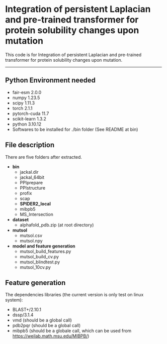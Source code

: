 # Integration of persistent Laplacian and pre-trained transformer for protein solubility changes upon mutation
This code is for Integration of persistent Laplacian and pre-trained transformer for protein solubility changes upon mutation. 
******

## Python Environment needed
- fair-esm                  2.0.0
- numpy                     1.23.5
- scipy                     1.11.3
- torch                     2.1.1
- pytorch-cuda              11.7
- scikit-learn              1.3.2
- python                    3.10.12
- Softwares to be installed for ./bin folder (See README at bin)

## File description
There are five folders after extracted. 
* **bin** 
    * jackal.dir
    * jackal_64bit
    * PPIprepare
    * PPIstructure
    * profix
    * scap
    * **SPIDER2_local**
    * mibpb5 
    * MS_Intersection 
* **dataset**
    * alphafold_pdb.zip (at root directory)
* **mutsol**
    * mutsol.csv
    * mutsol.npy     
* **model and feature generation**
    * mutsol_build_features.py
    * mutsol_build_cv.py
    * mutsol_blindtest.py
    * mutsol_10cv.py

## Feature generation
The dependencies libraries (the current version is only test on linux system):

* BLAST+/2.10.1
* dssp/3.1.4
* vmd (should be a global call)
* pdb2pqr (should be a global call)
* mibpb5 (should be a globale call, which can be used from https://weilab.math.msu.edu/MIBPB/)
